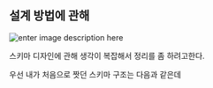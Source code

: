 ## 설계 방법에 관해

![enter image description here](https://blog.outsider.ne.kr/attach/1/x1003824022.png.pagespeed.ic.ISmN0UqXhj.webp)

스키마 디자인에 관해 생각이 복잡해서 정리를 좀 하려고한다.

우선 내가 처음으로 짯던 스키마 구조는 다음과 같은데

